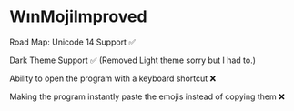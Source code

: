 # WınMojiImproved
Road Map:
Unicode 14 Support ✅

Dark Theme Support ✅ (Removed Light theme sorry but I had to.)

Ability to open the program with a keyboard shortcut ❌

Making the program instantly paste the emojis instead of copying them ❌
